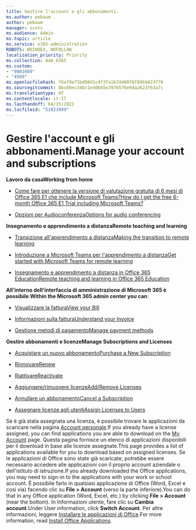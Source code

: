 ```yaml
---
title: Gestire l'account e gli abbonamenti.
ms.author: pebaum
author: pebaum
manager: scotv
ms.audience: Admin
ms.topic: article
ms.service: o365-administration
ROBOTS: NOINDEX, NOFOLLOW
localization_priority: Priority
ms.collection: Adm_O365
ms.custom:
- "9001669"
- "4560"
ms.openlocfilehash: f6af9e73bd88d1c4f37a1b7d408f8f89b9423f70
ms.sourcegitcommit: 8bc60ec34bc1e40685e3976576e04a2623f63a7c
ms.translationtype: HT
ms.contentlocale: it-IT
ms.lasthandoff: 04/15/2021
ms.locfileid: "51823899"
---
```

# <a name="manage-your-account-and-subscriptions"></a><span data-ttu-id="414a7-102">Gestire l'account e gli abbonamenti.</span><span class="sxs-lookup"><span data-stu-id="414a7-102">Manage your account and subscriptions</span></span>

<span data-ttu-id="414a7-103">**Lavoro da casa**</span><span class="sxs-lookup"><span data-stu-id="414a7-103">**Working from home**</span></span>
- [<span data-ttu-id="414a7-104">Come fare per ottenere la versione di valutazione gratuita di 6 mesi di Office 365 E1 che include Microsoft Teams?</span><span class="sxs-lookup"><span data-stu-id="414a7-104">How do I get the free 6-month Office 365 E1 Trial including Microsoft Teams?</span></span>](https://docs.microsoft.com/MicrosoftTeams/e1-trial-license)

- [<span data-ttu-id="414a7-105">Opzioni per Audioconferenza</span><span class="sxs-lookup"><span data-stu-id="414a7-105">Options for audio conferencing</span></span>](https://docs.microsoft.com/alchemyinsights/options-for-audio-conferencing)

<span data-ttu-id="414a7-106">**Insegnamento e apprendimento a distanza**</span><span class="sxs-lookup"><span data-stu-id="414a7-106">**Remote teaching and learning**</span></span>

- [<span data-ttu-id="414a7-107">Transizione all'apprendimento a distanza</span><span class="sxs-lookup"><span data-stu-id="414a7-107">Making the transition to remote learning</span></span>](https://www.microsoft.com/education/remote-learning)

- [<span data-ttu-id="414a7-108">Introduzione a Microsoft Teams per l'apprendimento a distanza</span><span class="sxs-lookup"><span data-stu-id="414a7-108">Get started with Microsoft Teams for remote learning</span></span>](https://docs.microsoft.com/MicrosoftTeams/remote-learning-edu)

- [<span data-ttu-id="414a7-109">Insegnamento e apprendimento a distanza in Office 365 Education</span><span class="sxs-lookup"><span data-stu-id="414a7-109">Remote teaching and learning in Office 365 Education</span></span>](https://docs.microsoft.com/MicrosoftTeams/remote-learning-edu)

<span data-ttu-id="414a7-110">**All'interno dell'interfaccia di amministrazione di Microsoft 365 è possibile**:</span><span class="sxs-lookup"><span data-stu-id="414a7-110">**Within the Microsoft 365 admin center you can**:</span></span> 

- [<span data-ttu-id="414a7-111">Visualizzare la fattura</span><span class="sxs-lookup"><span data-stu-id="414a7-111">View your Bill</span></span>](https://docs.microsoft.com/microsoft-365/commerce/billing-and-payments/view-your-bill-or-invoice) 

- [<span data-ttu-id="414a7-112">Informazioni sulla fattura</span><span class="sxs-lookup"><span data-stu-id="414a7-112">Understand your Invoice</span></span>](https://docs.microsoft.com/microsoft-365/commerce/billing-and-payments/understand-your-invoice)

- [<span data-ttu-id="414a7-113">Gestione metodi di pagamento</span><span class="sxs-lookup"><span data-stu-id="414a7-113">Manage payment methods</span></span>](https://docs.microsoft.com/microsoft-365/commerce/billing-and-payments/manage-payment-methods)

<span data-ttu-id="414a7-114">**Gestire abbonamenti e licenze**</span><span class="sxs-lookup"><span data-stu-id="414a7-114">**Manage Subscriptions and Licenses**</span></span> 

- [<span data-ttu-id="414a7-115">Acquistare un nuovo abbonamento</span><span class="sxs-lookup"><span data-stu-id="414a7-115">Purchase a New Subscription</span></span>](https://docs.microsoft.com/microsoft-365/commerce/subscriptions/upgrade-to-different-plan)

- [<span data-ttu-id="414a7-116">Rinnovare</span><span class="sxs-lookup"><span data-stu-id="414a7-116">Renew</span></span>](https://docs.microsoft.com/microsoft-365/commerce/subscriptions/renew-your-subscription) 

- [<span data-ttu-id="414a7-117">Riattivare</span><span class="sxs-lookup"><span data-stu-id="414a7-117">Reactivate</span></span>](https://docs.microsoft.com/microsoft-365/commerce/subscriptions/reactivate-your-subscription)

- [<span data-ttu-id="414a7-118">Aggiungere/rimuovere licenze</span><span class="sxs-lookup"><span data-stu-id="414a7-118">Add/Remove Licenses</span></span>](https://docs.microsoft.com/microsoft-365/commerce/licenses/buy-licenses)

- [<span data-ttu-id="414a7-119">Annullare un abbonamento</span><span class="sxs-lookup"><span data-stu-id="414a7-119">Cancel a Subscription</span></span>](https://docs.microsoft.com/microsoft-365/commerce/subscriptions/cancel-your-subscription)

- [<span data-ttu-id="414a7-120">Assegnare licenze agli utenti</span><span class="sxs-lookup"><span data-stu-id="414a7-120">Assign Licenses to Users</span></span>](https://docs.microsoft.com/microsoft-365/admin/manage/assign-licenses-to-users)

<span data-ttu-id="414a7-121">Se è già stata assegnata una licenza, è possibile trovare le applicazioni da scaricare nella pagina [Account personale](https://portal.office.com/account/#installs).</span><span class="sxs-lookup"><span data-stu-id="414a7-121">If you already have a license assigned, you can find applications you are able to download on the [My Account](https://portal.office.com/account/#installs) page.</span></span> <span data-ttu-id="414a7-122">Questa pagina fornisce un elenco di applicazioni disponibili per il download in base alle licenze assegnate.</span><span class="sxs-lookup"><span data-stu-id="414a7-122">This page provides a list of applications available for you to download based on assigned licenses.</span></span> <span data-ttu-id="414a7-123">Se le applicazioni di Office sono state già scaricate, potrebbe essere necessario accedere alle applicazioni con il proprio account aziendale o dell'istituto di istruzione.</span><span class="sxs-lookup"><span data-stu-id="414a7-123">If you already downloaded the Office applications, you may need to sign-in to the applications with your work or school account.</span></span> <span data-ttu-id="414a7-124">È possibile farlo in qualsiasi applicazione di Office (Word, Excel e così via) facendo clic su **File > Account** (verso la parte inferiore).</span><span class="sxs-lookup"><span data-stu-id="414a7-124">You can do that in any Office application (Word, Excel, etc.) by clicking **File > Account** (near the bottom).</span></span> <span data-ttu-id="414a7-125">In Informazioni utente, fare clic su **Cambia account**.</span><span class="sxs-lookup"><span data-stu-id="414a7-125">Under User information, click **Switch Account**.</span></span> <span data-ttu-id="414a7-126">Per altre informazioni, leggere [Installare le applicazioni di Office](https://docs.microsoft.com/microsoft-365/admin/setup/install-applications).</span><span class="sxs-lookup"><span data-stu-id="414a7-126">For more information, read [Install Office Applications](https://docs.microsoft.com/microsoft-365/admin/setup/install-applications).</span></span> 
